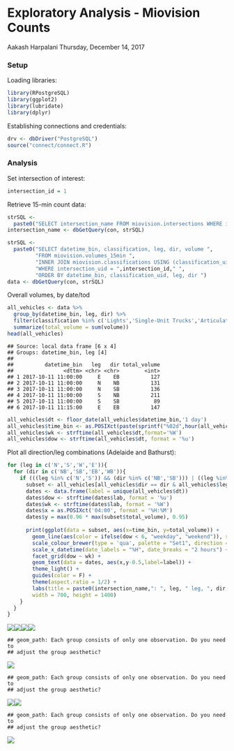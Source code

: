 Exploratory Analysis - Miovision Counts
================
Aakash Harpalani
Thursday, December 14, 2017

### Setup

Loading libraries:

``` r
library(RPostgreSQL)
library(ggplot2)
library(lubridate)
library(dplyr)
```

Establishing connections and credentials:

``` r
drv <- dbDriver("PostgreSQL")
source("connect/connect.R")
```

### Analysis

Set intersection of interest:

``` r
intersection_id = 1
```

Retrieve 15-min count data:

``` r
strSQL <-
  paste0("SELECT intersection_name FROM miovision.intersections WHERE intersection_uid = ",intersection_id)
intersection_name <- dbGetQuery(con, strSQL)

strSQL <-
  paste0("SELECT datetime_bin, classification, leg, dir, volume ",
         "FROM miovision.volumes_15min ",
         "INNER JOIN miovision.classifications USING (classification_uid) ",
         "WHERE intersection_uid = ",intersection_id," ",
         "ORDER BY datetime_bin, classification_uid, leg, dir ")
data <- dbGetQuery(con, strSQL)
```

Overall volumes, by date/tod

``` r
all_vehicles <- data %>%
  group_by(datetime_bin, leg, dir) %>%
  filter(classification %in% c('Lights','Single-Unit Trucks','Articulated Trucks','Buses')) %>%
  summarize(total_volume = sum(volume))
head(all_vehicles)
```

    ## Source: local data frame [6 x 4]
    ## Groups: datetime_bin, leg [4]
    ## 
    ##          datetime_bin   leg   dir total_volume
    ##                <dttm> <chr> <chr>        <int>
    ## 1 2017-10-11 11:00:00     E    EB          127
    ## 2 2017-10-11 11:00:00     N    NB          131
    ## 3 2017-10-11 11:00:00     N    SB          136
    ## 4 2017-10-11 11:00:00     S    NB          211
    ## 5 2017-10-11 11:00:00     S    SB           89
    ## 6 2017-10-11 11:15:00     E    EB          147

``` r
all_vehicles$dt <- floor_date(all_vehicles$datetime_bin,'1 day')
all_vehicles$time_bin <- as.POSIXct(paste(sprintf("%02d",hour(all_vehicles$datetime_bin)),sprintf("%02d",minute(all_vehicles$datetime_bin)),sep=":"), format = "%H:%M")
all_vehicles$wk <- strftime(all_vehicles$dt,format='%W')
all_vehicles$dow <- strftime(all_vehicles$dt, format = '%u')
```

Plot all direction/leg combinations (Adelaide and Bathurst):

``` r
for (leg in c('N','S','W','E')){
  for (dir in c('NB','SB','EB','WB')){
    if (((leg %in% c('N','S')) && (dir %in% c('NB','SB'))) | ((leg %in% c('E','W')) && (dir %in% c('EB','WB')))){
      subset <- all_vehicles[all_vehicles$dir == dir & all_vehicles$leg == leg,]
      dates <- data.frame(label = unique(all_vehicles$dt))
      dates$dow <- strftime(dates$lab, format = '%u')
      dates$wk <- strftime(dates$lab, format = '%W')
      dates$x = as.POSIXct('04:00', format = '%H:%M')
      dates$y = max(0.96 * max(subset$total_volume), 0.95)
      
      print(ggplot(data = subset, aes(x=time_bin, y=total_volume)) +
        geom_line(aes(color = ifelse(dow < 6, "weekday", "weekend")), size = 1) +
        scale_colour_brewer(type = 'qua', palette = "Set1", direction = -1) +
        scale_x_datetime(date_labels = "%H", date_breaks = "2 hours") +
        facet_grid(dow ~ wk) +
        geom_text(data = dates, aes(x,y-0.5,label=label)) +
        theme_light() + 
        guides(color = F) +
        theme(aspect.ratio = 1/2) +
        labs(title = paste0(intersection_name,": ", leg, " leg, ", dir, " direction")),
        width = 700, height = 1400)
    }
  }
}
```

![](exploratory_analysis_files/figure-markdown_github/unnamed-chunk-6-1.png)![](exploratory_analysis_files/figure-markdown_github/unnamed-chunk-6-2.png)![](exploratory_analysis_files/figure-markdown_github/unnamed-chunk-6-3.png)![](exploratory_analysis_files/figure-markdown_github/unnamed-chunk-6-4.png)

    ## geom_path: Each group consists of only one observation. Do you need to
    ## adjust the group aesthetic?

![](exploratory_analysis_files/figure-markdown_github/unnamed-chunk-6-5.png)

    ## geom_path: Each group consists of only one observation. Do you need to
    ## adjust the group aesthetic?

![](exploratory_analysis_files/figure-markdown_github/unnamed-chunk-6-6.png)![](exploratory_analysis_files/figure-markdown_github/unnamed-chunk-6-7.png)

    ## geom_path: Each group consists of only one observation. Do you need to
    ## adjust the group aesthetic?

![](exploratory_analysis_files/figure-markdown_github/unnamed-chunk-6-8.png)
